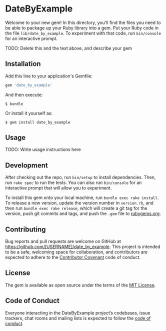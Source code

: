 # DateByExample

Welcome to your new gem! In this directory, you'll find the files you need to be able to package up your Ruby library into a gem. Put your Ruby code in the file `lib/date_by_example`. To experiment with that code, run `bin/console` for an interactive prompt.

TODO: Delete this and the text above, and describe your gem

## Installation

Add this line to your application's Gemfile:

```ruby
gem 'date_by_example'
```

And then execute:

    $ bundle

Or install it yourself as:

    $ gem install date_by_example

## Usage

TODO: Write usage instructions here

## Development

After checking out the repo, run `bin/setup` to install dependencies. Then, run `rake spec` to run the tests. You can also run `bin/console` for an interactive prompt that will allow you to experiment.

To install this gem onto your local machine, run `bundle exec rake install`. To release a new version, update the version number in `version.rb`, and then run `bundle exec rake release`, which will create a git tag for the version, push git commits and tags, and push the `.gem` file to [rubygems.org](https://rubygems.org).

## Contributing

Bug reports and pull requests are welcome on GitHub at https://github.com/[USERNAME]/date_by_example. This project is intended to be a safe, welcoming space for collaboration, and contributors are expected to adhere to the [Contributor Covenant](http://contributor-covenant.org) code of conduct.

## License

The gem is available as open source under the terms of the [MIT License](https://opensource.org/licenses/MIT).

## Code of Conduct

Everyone interacting in the DateByExample project’s codebases, issue trackers, chat rooms and mailing lists is expected to follow the [code of conduct](https://github.com/[USERNAME]/date_by_example/blob/master/CODE_OF_CONDUCT.md).
